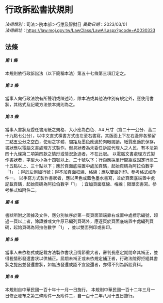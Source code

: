 # 行政訴訟書狀規則

*法規類別*：司法＞院本部＞行懲及智財目
*異動日期*：2023/03/01  
*法規網址*：https://law.moj.gov.tw/LawClass/LawAll.aspx?pcode=A0030333



## 法條
##### 第 1 條
本規則依行政訴訟法（以下簡稱本法）第五十七條第三項訂定之。

##### 第 2 條
當事人向行政法院有所聲明或陳述時，除本法或其他法律別有規定外，應使用書狀，其格式及記載方法依本規則為之。

##### 第 3 條
當事人書狀及委任書用紙之規格、大小應為白色、A4  尺寸（寬二十一公分、高二十九點七公分），以中文直式橫書方式由左至右書寫，其版面上下左右邊界各預留二點五公分之空白，使用之字體、間距及墨色應適於肉眼閱讀，紙質應適於保存。
書狀應以電腦文書處理方式製作。但具狀者為未委任訴訟代理人之人民、有本法第四十九條第二項第四款之情形或情況急迫者，不在此限。
以電腦文書處理方式製作書狀者，字型大小為十四號以上、二十號以下；行距應採單行間距或固定行高二十五點以上、三十點以下；應於頁面底端置中處加頁碼，起始頁碼為阿拉伯數字「1」 ；得於左側加行號；得不加頁面框線、格線；應以雙面列印。參考格式如附件一。
以手寫方式製作書狀者，應以黑色或藍色墨水書寫，並於頁面底端置中處記載頁碼，起始頁碼為阿拉伯數字「1」 ；宜加頁面框線、格線；限單面書寫。參考格式如附件二。

##### 第 4 條
書狀所附之證據及文件，應分別依序於第一頁頁面頂端靠右或置中處標示編號，超過一頁以上者，除證據或文件原已編列頁碼外，應逐頁於頁面底端置中處編列頁碼，起始頁碼為阿拉伯數字「1」 ，並以雙面列印或影印。

##### 第 5 條
當事人未依格式或記載方法製作書狀且情節重大者，審判長應定期間命其補正，並得視情形發還書狀以供補正。屆期未補正或未依規定補正者，行政法院得拒絕其書狀之提出並發還書狀，如無法發還或認不宜發還者，亦得不列為訴訟資料。

##### 第 6 條
本規則自中華民國一百十年十一月一日施行。
本規則中華民國一百十二年三月一日修正發布之第三條附件一及附件二，自一百十二年八月十五日施行。


